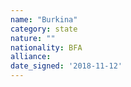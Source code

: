 ```yaml
---
name: "Burkina"
category: state
nature: ""
nationality: BFA
alliance: 
date_signed: '2018-11-12'
---
```

    